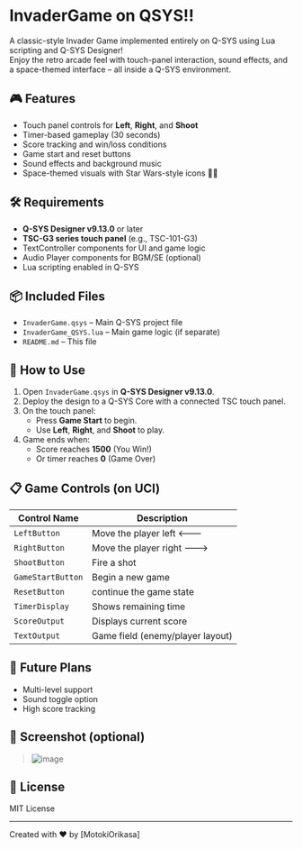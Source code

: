 # InvaderGame on QSYS!!

A classic-style Invader Game implemented entirely on Q-SYS using Lua scripting and Q-SYS Designer!  
Enjoy the retro arcade feel with touch-panel interaction, sound effects, and a space-themed interface – all inside a Q-SYS environment.

## 🎮 Features

- Touch panel controls for **Left**, **Right**, and **Shoot**
- Timer-based gameplay (30 seconds)
- Score tracking and win/loss conditions
- Game start and reset buttons
- Sound effects and background music
- Space-themed visuals with Star Wars-style icons 👾🐸

## 🛠 Requirements

- **Q-SYS Designer v9.13.0** or later
- **TSC-G3 series touch panel** (e.g., TSC-101-G3)
- TextController components for UI and game logic
- Audio Player components for BGM/SE (optional)
- Lua scripting enabled in Q-SYS

## 📦 Included Files

- `InvaderGame.qsys` – Main Q-SYS project file
- `InvaderGame_QSYS.lua` – Main game logic (if separate)
- `README.md` – This file

## 🔧 How to Use

1. Open `InvaderGame.qsys` in **Q-SYS Designer v9.13.0**.
2. Deploy the design to a Q-SYS Core with a connected TSC touch panel.
3. On the touch panel:
   - Press **Game Start** to begin.
   - Use **Left**, **Right**, and **Shoot** to play.
4. Game ends when:
   - Score reaches **1500** (You Win!)
   - Or timer reaches **0** (Game Over)

## 📋 Game Controls (on UCI)

| Control Name     | Description                      |
|------------------|----------------------------------|
| `LeftButton`     | Move the player left 🡐          |
| `RightButton`    | Move the player right 🡒         |
| `ShootButton`    | Fire a shot                      |
| `GameStartButton`| Begin a new game                 |
| `ResetButton`    | continue the game state             |
| `TimerDisplay`   | Shows remaining time             |
| `ScoreOutput`    | Displays current score           |
| `TextOutput`     | Game field (enemy/player layout) |

## 🚀 Future Plans

- Multi-level support
- Sound toggle option
- High score tracking

## 📸 Screenshot (optional)

> ![image](https://github.com/user-attachments/assets/1c131a7d-2945-4b44-90ef-37f7a73083b9)


## 📄 License

MIT License

---

Created with ❤️ by [MotokiOrikasa]
